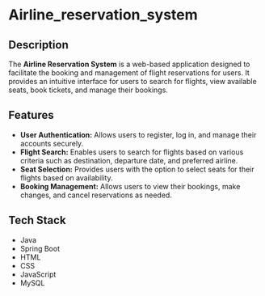 # Airline_reservation_system
## Description
The **Airline Reservation System** is a web-based application designed to facilitate the booking and management of flight reservations for users. It provides an intuitive interface for users to search for flights, view available seats, book tickets, and manage their bookings.

## Features
- **User Authentication:** Allows users to register, log in, and manage their accounts securely.
- **Flight Search:** Enables users to search for flights based on various criteria such as destination, departure date, and preferred airline.
- **Seat Selection:** Provides users with the option to select seats for their flights based on availability.
- **Booking Management:** Allows users to view their bookings, make changes, and cancel reservations as needed.

## Tech Stack
- Java
- Spring Boot
- HTML
- CSS
- JavaScript
- MySQL
